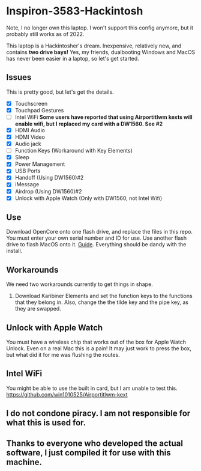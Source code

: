 # Inspiron-3583-Hackintosh

Note, I no longer own this laptop. I won't support this config anymore, but it probably still works as of 2022.

This laptop is a Hackintosher's dream. Inexpensive, relatively new, and contains **two drive bays!** Yes, my friends, dualbooting Windows and MacOS has never been easier in a laptop, so let's get started.
## Issues
This is pretty good, but let's get the details.
- [x] Touchscreen
- [x] Touchpad Gestures
- [ ] Intel WiFi **Some users have reported that using Airportitlwm kexts will enable wifi, but I replaced my card with a DW1560. See #2**
- [x] HDMI Audio
- [x] HDMI Video
- [x] Audio jack 
- [ ] Function Keys (Workaround with Key Elements)
- [x] Sleep
- [x] Power Management
- [x] USB Ports
- [x] Handoff (Using DW1560)#2
- [x] iMessage
- [x] Airdrop (Using DW1560)#2
- [x] Unlock with Apple Watch (Only with DW1560, not Intel Wifi)

## Use
Download OpenCore onto one flash drive, and replace the files in this repo. You must enter your own serial number and ID for use. Use another flash drive to flash MacOS onto it. [Guide](https://support.apple.com/en-us/HT201372). Everything should be dandy with the install.

## Workarounds
We need two workarounds currently to get things in shape. 
1. Download Karibiner Elements and set the function keys to the functions that they belong in. Also, change the the tilde key and the pipe key, as they are swapped.

## Unlock with Apple Watch
You must have a wireless chip that works out of the box for Apple Watch Unlock. 
Even on a real Mac this is a pain! It may just work to press the box, but what did it for me was flushing the routes. 

## Intel WiFi
You might be able to use the built in card, but I am unable to test this. https://github.com/win1010525/Airportitlwm-kext

## I do not condone piracy. I am not responsible for what this is used for. 
## Thanks to everyone who developed the actual software, I just compiled it for use with this machine.
